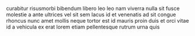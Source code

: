 curabitur risusmorbi bibendum libero leo leo nam viverra nulla sit fusce
molestie a ante ultrices vel sit sem lacus id et venenatis ad sit congue
rhoncus nunc amet mollis neque tortor est id mauris proin duis et orci vitae id
a vehicula ex erat lorem etiam pellentesque rutrum urna quis